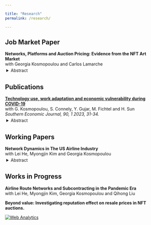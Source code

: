 ```yaml
---

title: "Research"
permalink: /research/

---
```

<html>
<head>
<style>
details > summary {
  padding: 4px;
}
details > p {
  padding: 4px;
  margin: 0;
}
</style>
</head>
<body>
<h2>Job Market Paper</h2>
<b>Networks, Platforms and Auction Pricing: Evidence from the NFT Art Market</b><br>
with Georgia Kosmopoulou and Carlos Lamarche
<details>
  <summary>Abstract</summary>
  <p align="justify" >In this paper, we study the Non-fungible Token (NFT) art marketplace to gain insights into how trading networks, platform connections, and social media interactions impact prices. We focus on the interdependence among artists, collectors, and sellers, each with varying levels of influence and visibility. Our findings reveal differential effects on the price distribution: for lower-valued NFTs, seller trading networks primarily dictate prices, whereas for higher-valued NFTs, the influence of platform connections, specifically popularity, emerges as a critical pricing factor. Buyers often perceive extensive trading networks as validation for higher bids, while involvement in the platform community and social media interactions appear to have no bearing on prices. Our research underscores that in decentralized markets, the power to set prices rests to a large extent with trading networks and platform connections, while their relative influence varies based on the NFT's value.</p>
</details>



<!-- publication -->
<h2>Publications</h2>  
<a href="https://doi.org/10.1002/soej.12634"><b>Technology use, work adaptation and economic vulnerability during COVID-19</b></a> <br>
with G. Kosmopoulou, S. Connely, Y. Gujar, M. Fichtel and H. Sun <br>
<i>Southern Economic Journal, 90, 1 2023, 31-34.</i>
<details>
  <summary>Abstract</summary>
  <p align="justify">We explore how technology use helped to cope with the stresses of social distancing during the pandemic contributing insights about the impact of work adaptation enabled by technology on economic vulnerability and resilience. Using a three-wave survey conducted across 10 states in the United States, we found evidence that a high level of technology use was linked to a greater chance of maintaining employment during the pandemic. We evaluate job retention as a function of an index based on the prevalence of information technology (IT) usage in the workplace and psychological and somatic well-being, controlling for technology use outside of the workplace, and socioeconomic and demographic characteristics.</p>
</details>
<h2>Working Papers</h2>
<b>Network Dynamics in The US Airline Industry</b><br>
with Lei He, Myongjin Kim and Georgia Kosmopoulou
<details>
  <summary>Abstract</summary>
  <p align="justify">We studied the evolution of subcontracting networks of airline carriers in the U.S. and the effect of COVID-19 on competition and cooperative behaviors in the airline industry. We show how shelter-in-place restrictions during the pandemic affected the market and altered the subcontracting networks of airlines. Using Bayesian estimation, we find the probability of link formation based on the rivals' network, past relationships, and types of service. Additionally, we examine the impact of shelter-in-place restrictions on the market exit decisions of regional airlines.</p>
</details>

<h2>Works in Progress</h2>
<p><b>Airline Route Networks and Subcontracting in the Pandemic Era</b><br>
with Lei He, Myongjin Kim, Georgia Kosmopoulou and Qihong Liu</p>
<b>Beyond value: Investigating reputation effect on resale prices in NFT auctions.</b><br>


</body>
</html>



<!-- Default Statcounter code for JobMarketWebsite
https://kasrakhadem.github.io/ -->
<script type="text/javascript">
var sc_project=12933453; 
var sc_invisible=1; 
var sc_security="80c814b0"; 
</script>
<script type="text/javascript"
src="https://www.statcounter.com/counter/counter.js" async></script>
<noscript><div class="statcounter"><a title="Web Analytics"
href="https://statcounter.com/" target="_blank"><img class="statcounter"
src="https://c.statcounter.com/12933453/0/80c814b0/1/" alt="Web Analytics"
referrerPolicy="no-referrer-when-downgrade"></a></div></noscript>
<!-- End of Statcounter Code -->